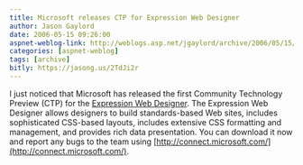 ```yaml
---
title: Microsoft releases CTP for Expression Web Designer
author: Jason Gaylord
date: 2006-05-15 09:26:00
aspnet-weblog-link: http://weblogs.asp.net/jgaylord/archive/2006/05/15/446463.aspx
categories: [aspnet-weblog]
tags: [archive]
bitly: https://jasong.us/2TdJi2r
---
```


I just noticed that Microsoft has released the first Community Technology Preview (CTP) for the [Expression Web Designer](http://www.microsoft.com/products/expression/en/web_designer/wd_free_trial.aspx). The Expression Web Designer allows designers to build standards-based Web sites, includes sophisticated CSS-based layouts, includes extensive CSS formatting and management, and provides rich data presentation. You can download it now and report any bugs to the team using [http://connect.microsoft.com/](http://connect.microsoft.com/).